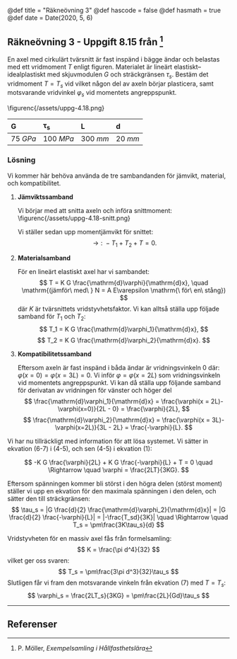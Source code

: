 @def title = "Räkneövning 3"
@def hascode = false
@def hasmath = true
@def date = Date(2020, 5, 6)

## Räkneövning 3 - Uppgift 8.15 från [^moller]

En axel med cirkulärt tvärsnitt är fast inspänd i bägge ändar och belastas med ett vridmoment $T$ enligt figuren. Materialet är lineärt elastiskt–idealplastiskt med skjuvmodulen $G$ och sträckgränsen $\tau_s$.
Bestäm det vridmoment $T = T_s$ vid vilket någon del av axeln börjar plasticera, samt motsvarande vridvinkel $\varphi_s$ vid momentets angreppspunkt.

\figurenc{/assets/uppg-4.18.png}

| G | $\boldsymbol{\tau_s}$ | L | d |
|:--|:--|:--|:--|
| $\SI{75}{GPa}$ | $\SI{100}{MPa}$ | $\SI{300}{mm}$ | $\SI{20}{mm}$ |


### Lösning

Vi kommer här behöva använda de tre sambandanden för jämvikt, material, och kompatibilitet.

1. **Jämviktssamband**

   Vi börjar med att snitta axeln och införa snittmoment:
   \figurenc{/assets/uppg-4.18-snitt.png}
   <!-- \figure{Snittad stång med införda snittkrafter.}{fig-3}{/assets/uppg-2.3-snitt.png} -->

   Vi ställer sedan upp momentjämvikt för snittet:
   $$
   \rightarrow:\ -T_1 + T_2  + T = 0.
   $$

2. **Materialsamband**

   För en lineärt elastiskt axel har vi sambandet:
   $$
   T = K G \frac{\mathrm{d}\varphi}{\mathrm{d}x}, \quad \mathrm{(jämför\ med\ } N = A E\varepsilon \mathrm{\ för\ en\ stång})
   $$
   där $K$ är tvärsnittets vridstyvhetsfaktor. Vi kan alltså ställa upp följade samband för $T_1$ och $T_2$:
   $$
   T_1 = K G \frac{\mathrm{d}\varphi_1}{\mathrm{d}x},
   $$
   $$
   T_2 = K G \frac{\mathrm{d}\varphi_2}{\mathrm{d}x}.
   $$

<!--    @@note @@title Notering @@ @@content
   Notera att eftersom $N_1 = N_2$ från ekv. (1) har vi också sambandet
   $$
   \sigma_1 A_1 = \sigma_2 A_2 \qquad \Rightarrow \qquad \sigma_2 = \sigma_1 \frac{A_1}{A_2}
   $$
   vilket vi kan använda senare.
   @@ @@ -->

3. **Kompatibilitetssamband**

   Eftersom axeln är fast inspänd i båda ändar är vridningsvinkeln 0 där: $\varphi(x = 0) = \varphi(x = 3L) = 0$. Vi inför $\varphi = \varphi(x = 2L)$ som vridningsvinkeln vid momentets angreppspunkt. Vi kan då ställa upp följande samband för derivatan av vridningen för vänster och höger del
   $$
   \frac{\mathrm{d}\varphi_1}{\mathrm{d}x} = \frac{\varphi(x = 2L)-\varphi(x=0)}{2L - 0} = \frac{\varphi}{2L},
   $$
   $$
   \frac{\mathrm{d}\varphi_2}{\mathrm{d}x} = \frac{\varphi(x = 3L)-\varphi(x=2L)}{3L - 2L} = \frac{-\varphi}{L}.
   $$

Vi har nu tillräckligt med information för att lösa systemet. Vi sätter in ekvation (6-7) i (4-5), och sen (4-5) i ekvation (1):

$$
-K G \frac{\varphi}{2L} + K G \frac{-\varphi}{L}  + T = 0 \quad \Rightarrow \quad \varphi = \frac{2LT}{3KG}.
$$

Eftersom spänningen kommer bli störst i den högra delen (störst moment) ställer vi upp en ekvation för den maximala spänningen i den delen, och sätter den till sträckgränsen:
$$
\tau_s = |G \frac{d}{2} \frac{\mathrm{d}\varphi_2}{\mathrm{d}x}| = |G \frac{d}{2} \frac{-\varphi}{L}| = |-\frac{T_sd}{3K}| \quad \Rightarrow \quad T_s = \pm\frac{3K\tau_s}{d}
$$

Vridstyvheten för en massiv axel fås från formelsamling:
$$
K = \frac{\pi d^4}{32}
$$
vilket ger oss svaren:
$$
T_s = \pm\frac{3\pi d^3}{32}\tau_s
$$
Slutligen får vi fram den motsvarande vinkeln från ekvation (7) med $T = T_s$:
$$
\varphi_s = \frac{2LT_s}{3KG} = \pm\frac{2L}{Gd}\tau_s
$$

---

## Referenser

[^moller]: P. Möller, *Exempelsamling i Hållfasthetslära*
[^extra]: *Extra övningsexempel i hållfasthetslära för TME061*
